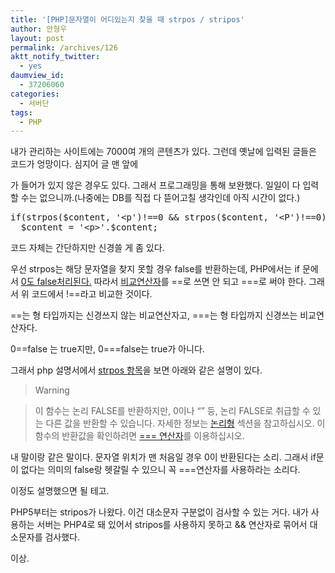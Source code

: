 ```yaml
---
title: '[PHP]문자열이 어디있는지 찾을 때 strpos / stripos'
author: 안형우
layout: post
permalink: /archives/126
aktt_notify_twitter:
  - yes
daumview_id:
  - 37206060
categories:
  - 서버단
tags:
  - PHP
---
```

내가 관리하는 사이트에는 7000여 개의 콘텐츠가 있다. 그런데 옛날에 입력된 글들은 코드가 엉망이다. 심지어 글 맨 앞에 <p>가 들어가 있지 않은 경우도 있다. 그래서 프로그래밍을 통해 보완했다. 일일이 다 입력할 수는 없으니까.(나중에는 DB를 직접 다 뜯어고칠 생각인데 아직 시간이 없다.)

<pre class="brush:php">if(strpos($content, &#039;&lt;p&#039;)!==0 &amp;&amp; strpos($content, &#039;&lt;P&#039;)!==0)
 &nbsp;$content = &#039;&lt;p&gt;&#039;.$content;
</pre>

코드 자체는 간단하지만 신경쓸 게 좀 있다.

우선 strpos는 해당 문자열을 찾지 못할 경우 false를 반환하는데, PHP에서는 if 문에서 <a target="_blank" href="http://mytory.textcube.com/entry/php%EC%97%90%EC%84%9C-GET-%EB%B3%80%EC%88%98%EB%A5%BC-0%EC%9C%BC%EB%A1%9C-%EC%A4%AC%EC%9D%84-%EB%95%8C-%ED%99%95%EC%9D%B8-%EC%95%88-%EB%90%98%EB%8A%94-%EA%B2%BD%EC%9A%B0">0도 false처리된다.</a>&nbsp;따라서 <a target="_blank" href="http://kr.php.net/manual/en/language.operators.comparison.php">비교연산자</a>를 ==로 쓰면 안 되고 ===로 써야 한다. 그래서 위 코드에서 !==라고 비교한 것이다.

==는 형 타입까지는 신경쓰지 않는 비교연산자고, ===는 형 타입까지 신경쓰는 비교연산자다.

0==false 는 true지만, 0===false는 true가 아니다.

그래서 php 설명서에서 <a target="_blank" href="http://kr.php.net/manual/kr/function.strpos.php">strpos 항목</a>을 보면 아래와 같은 설명이 있다.

> Warning

> 이 함수는 논리 FALSE를 반환하지만, 0이나 &#8220;&#8221; 등, 논리 FALSE로 취급할 수 있는 다른 값을 반환할 수 있습니다. 자세한 정보는 [논리형][1]&nbsp;섹션을 참고하십시오. 이 함수의 반환값을 확인하려면 [=== 연산자][2]를 이용하십시오.

내 말이랑 같은 말이다. 문자열 위치가 맨 처음일 경우 0이 반환된다는 소리. 그래서 if문이 없다는 의미의 false랑 헷갈릴 수 있으니 꼭 ===연산자를 사용하라는 소리다.

이정도 설명했으면 될 테고.

PHP5부터는 stripos가 나왔다. 이건 대소문자 구분없이 검사할 수 있는 거다. 내가 사용하는 서버는 PHP4로 돼 있어서 stripos를 사용하지 못하고 && 연산자로 묶어서 대소문자를 검사했다.

이상.

 [1]: http://kr.php.net/manual/kr/language.types.boolean.php
 [2]: http://kr.php.net/manual/kr/language.operators.comparison.php